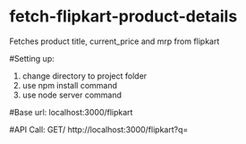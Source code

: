 # fetch-flipkart-product-details
Fetches product title, current_price and mrp from flipkart

#Setting up:
1. change directory to project folder
2. use npm install command
3. use node server command

#Base url:
localhost:3000/flipkart

#API Call:
GET/
http://localhost:3000/flipkart?q=<flipkart product url>
